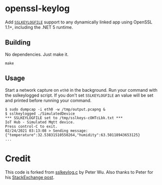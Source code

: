 # openssl-keylog

Add [`SSLKEYLOGFILE`](https://developer.mozilla.org/en-US/docs/Mozilla/Projects/NSS/Key_Log_Format) support to any dynamically linked app using OpenSSL 1.1+, including the .NET 5 runtime.

## Building

No dependencies. Just make it.

```
make
```

## Usage 

Start a network capture on `eth0` in the background. Run your command with the sslkeylogged script. If you don't set `SSLKEYLOGFILE` an value will be set and printed before running your command.

```
$ sudo dumpcap -i eth0 -w /tmp/output.pcapng &
$ sslkeylogged ./SimulatedDevice
*** SSLKEYLOGFILE set to /tmp/sslkeys-cOHTcLbk.txt ***
IoT Hub - Simulated Mqtt device.
Press control-C to exit.
02/24/2021 03:13:08 > Sending message: {"temperature":32.53831510550264,"humidity":63.50118943653125}
...
```

# Credit 

This code is forked from [sslkeylog.c](https://git.lekensteyn.nl/peter/wireshark-notes/tree/src/sslkeylog.c) by Peter Wu. Also thanks to Peter for his [StackExchange post](https://security.stackexchange.com/a/80174).
